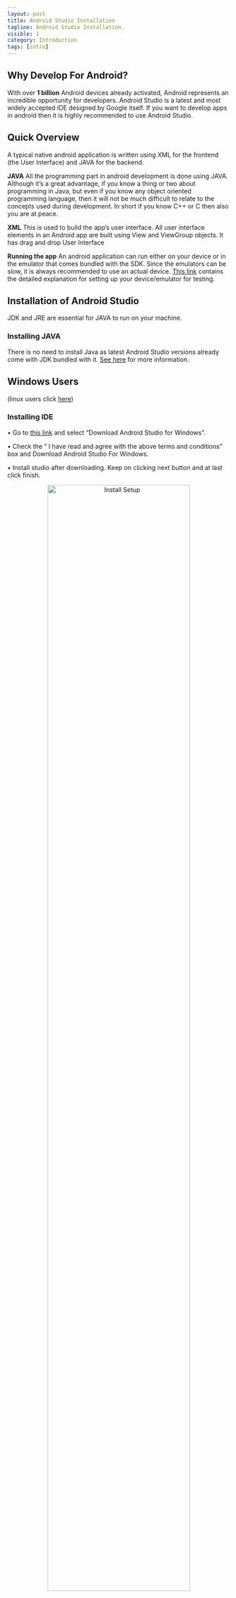 ```yaml
---
layout: post
title: Android Studio Installation
tagline: Android Studio Installation.
visible: 1
category: Introduction
tags: [intro]
---
```


## Why Develop For Android?


With over **1 billion** Android devices already activated, Android represents an incredible opportunity for developers.
Android Studio is a latest and most widely accepted IDE designed by Google itself. If you want to develop apps in android then it is highly recommended to use Android Studio.

## Quick Overview ##
A typical native android application is written using XML for the frontend (the User Interface) and JAVA for the backend.

**JAVA**
All the programming part in android development is done using JAVA. Although it’s a great advantage, if you know a thing or two about programming in Java, but even if you know any object oriented programming language, then it will not be much difficult to relate to the concepts used during development. In short if you know C++ or C then also you are at peace.

**XML**
This is used to build the app’s user interface. All user interface elements in an Android app are built using View and ViewGroup objects. It has drag and drop User Interface

**Running the app**
An android application can run either on your device or in the emulator that comes bundled with the SDK. Since the emulators can be slow, it is always recommended to use an actual device. [This link](http://developer.android.com/intl/zh-cn/training/basics/firstapp/running-app.html) contains the detailed explanation for setting up your device/emulator for testing.



Installation of Android Studio
------------------

JDK and JRE are essential for JAVA to run on your machine.

### Installing JAVA

There is no need to install Java as latest Android Studio versions already come with JDK bundled with it. [See here](https://stackoverflow.com/a/42182755/7263373) for more information.

## Windows Users
(linux users click [here](#linux_users))

### Installing IDE

• Go to [this link](https://developer.android.com/studio/) and select “Download Android Studio for Windows”.

• Check the “ I have read and agree with the above terms and conditions” box and Download Android Studio For Windows.

• Install studio after downloading. Keep on clicking next button and at last click finish.

  <center>
      <a href="{{ "images/installation/finish.PNG" | prepend: site.asset_add }}">
          <img src="{{ "images/installation/finish.PNG" | prepend: site.asset_add }}" alt="Install Setup" style="width:80%;">
      </a>
  </center>

• Android Studio will open up. A window similar to the below one would appear.

  <center>
      <a href="{{ "images/installation/import.PNG" | prepend: site.asset_add }}">
          <img src="{{ "images/installation/import.PNG" | prepend: site.asset_add }}" alt="Import" style="width:80%;">
      </a>
  </center>

• Select Do not import settings since you don't have any. Again keep on clicking next and at last finish. It will take some time for downloading files.

  <center>
      <a href="{{ "images/installation/downloading.PNG" | prepend: site.asset_add }}">
          <img src="{{ "images/installation/downloading.PNG" | prepend: site.asset_add }}" alt="Downloading Components"
          style="width:80%;">
      </a>
  </center>

• There are still some dependencies left to install. These can be install by building your first project so head to [recommended](#recommended) section for things you'll need for this lecture.

<a name="linux_users"></a>
## Linux Users

### Installing IDE

1. Get your Android Studio from [here](https://developer.android.com/studio/ "Android Studio download page").

2. Click on the Download Android Studio button and accept the terms to get your download started.

3. Extract the file where you want to install Android Studio. Preferred installation location is the user's home directory (~) or the opt directory (/opt).

4. In terminal type:

   ```shell
   cd /{Location where you extracted}/android-studio/bin
   ```
   and then  
   ```shell
   sh studio.sh
   ```

5. A dialog appears like the one below. Select _do not import settings_.
   <a href="{{ "/images/installation/import_settings.png" | prepend: site.asset_add }}">
	   <img src="{{ "/images/installation/import_settings.png" | prepend: site.asset_add }}" alt="New Project" style="width:100%;">
   </a>

6. You will now see the Android Studio Setup wizard as shown below.
   <a href="{{ "/images/installation/setup_wizard_start.png" | prepend: site.asset_add }}">
	   <img src="{{ "/images/installation/setup_wizard_start.png" | prepend: site.asset_add }}" alt="New Project" style="width:100%;">
   </a>

7. Keep on clicking next until you see a Dialog similar to one below. Click Finish.
   <a href="{{ "/images/installation/setup_wizard_finish.png" | prepend: site.asset_add }}">
	   <img src="{{ "/images/installation/setup_wizard_finish.png" | prepend: site.asset_add }}" alt="New Project" style="width:100%;">
   </a>

8. Wait while Android Studio downloads necessary components. Click Finish.
   <a href="{{ "/images/installation/downloading_components.png" | prepend: site.asset_add }}">
	   <img src="{{ "/images/installation/downloading_components.png" | prepend: site.asset_add }}" alt="New Project" style="width:100%;">
   </a>

9. The Android Studio window shall open. Click the option *Create Desktop Entry* from the *Configure Menu* to create shortcut to android studio in launcher. This avoids the need to open the terminal each time you want to launch the Studio.

   <a href="{{ "/images/installation/desktop_entry.png" | prepend: site.asset_add }}">
	   <img src="{{ "/images/installation/desktop_entry.png" | prepend: site.asset_add }}" alt="New Project" style="width:100%;">
   </a>


<a name="recommended"></a>
## **Recommended**

__Bring your USB cable so that you can test application on your own device!__  

**(For first time users)**  
1. Ensure an interent connection on your machine
2. Start Android Studio
3. Click *Start a new Android Studio Project*
4. On screen *Configure you new project* leave default options and click *Next*
5. Leave default options unchanged and click *Next*.
6. Select *Empty Activity* and click *Next*.
7. Leave default options unchanged and click *Finish*.
8. If Gradle build fails (check the status bar at the bottom) and Android Studio asks to download additional packages, allow it.
9. Keep repeating *step 8* till you get a successful gradle build (status bar will say: Gradle build finished).
10. Keep this project open as you will run this test app on your phone later.

**(Enable USB Debugging in your phone and run)**  
* Follow [this](https://www.embarcadero.com/starthere/xe5/mobdevsetup/android/en/enabling_usb_debugging_on_an_android_device.html "usb debugging") to enable USB debugging in your Android phone.

**(Run the Test app on your phone)**  
1. After following the above two steps, it's time to build and run your first test app (A HelloWorld app, if you will) on your phone.
2. Connect your phone to your PC via the usb cable.
3. Allow USB debugging if asked to in your Android device.
4. Now, open the empty Project we created before in Android Studio.
5. Click *Run 'app'* (<key>Shift</key> + <key>F10</key>) option in the *Run* menu.
6. A dialog should appear allowing you to select your device.
   <a href="{{ "/images/installation/run_app_on_phone.png" | prepend: site.asset_add }}">
	   <img src="{{ "/images/installation/run_app_on_phone.png" | prepend: site.asset_add }}" alt="New Project" style="width:100%;">
   </a>
7. Click *OK* and wait for your first app to run on your own phone.


These steps are necessary for first time user to ensure everything is downloaded when you come to the lecture.

If you have any trouble setting up your development environment, feel free to [contact us](/chat "MDG chat")!

## **Some Common errors:**
* Unable to access android sdk add-on list:
[First run of Android Studio. Unable to access Android SDK add-on list](http://stackoverflow.com/questions/29878370/android-studio-first-run-error)
	1. Turn off the firewall.
	2. Run Studio again.
	3. Add android files to trusted files in your windows firewall and restart the firewall.
* Your Android SDK is missing, out of date, or is missing templates. You can configure your SDK via Configure -> Project Defaults -> Project Structure -> SDKs:
    * [Your Android SDK is missing , out of date,or is missing templates](http://stackoverflow.com/questions/26796724/your-android-sdk-is-missing-out-of-date-or-is-missing-templates)
* Unable to locate adb within SDK:   
    * [ADB error on Android SDK. Using Linux Ubuntu 64 bit 12.10](http://stackoverflow.com/questions/14421171/adb-error-on-android-sdk-using-linux-ubuntu-64-bit-12-10) - StackOverflow  
    * [Error:Unable to locate adb within SDK in Android Studio](http://stackoverflow.com/questions/27301960/unable-to-locate-adb-within-sdk) - StackOverflow  

## **Links to kick start with developing Android apps**
[thenewboston](https://www.youtube.com/playlist?list=PL6gx4Cwl9DGBsvRxJJOzG4r4k_zLKrnxl) : Youtube channel to get you started.

**Some basic links to grasp a bit of more knowledge:**  
- [What is difference between JDK and JRE](http://stackoverflow.com/questions/1906445/what-is-the-difference-between-jdk-and-jre) - StackOverflow  
- [What does Java home environment variables do?](http://stackoverflow.com/questions/5102022/what-does-the-java-home-environment-variable-do) - StackOverflow  

For any queries feel free to ask down in comments or [chat with us](/chat) !
